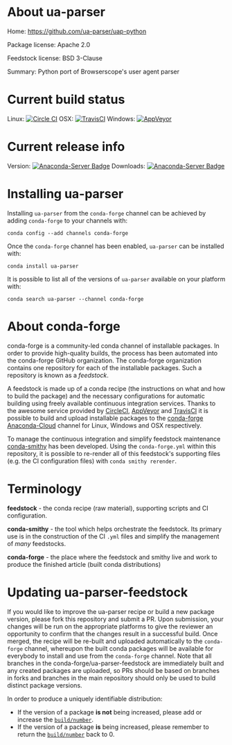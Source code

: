 About ua-parser
===============

Home: https://github.com/ua-parser/uap-python

Package license: Apache 2.0

Feedstock license: BSD 3-Clause

Summary: Python port of Browserscope's user agent parser



Current build status
====================

Linux: [![Circle CI](https://circleci.com/gh/conda-forge/ua-parser-feedstock.svg?style=shield)](https://circleci.com/gh/conda-forge/ua-parser-feedstock)
OSX: [![TravisCI](https://travis-ci.org/conda-forge/ua-parser-feedstock.svg?branch=master)](https://travis-ci.org/conda-forge/ua-parser-feedstock)
Windows: [![AppVeyor](https://ci.appveyor.com/api/projects/status/github/conda-forge/ua-parser-feedstock?svg=True)](https://ci.appveyor.com/project/conda-forge/ua-parser-feedstock/branch/master)

Current release info
====================
Version: [![Anaconda-Server Badge](https://anaconda.org/conda-forge/ua-parser/badges/version.svg)](https://anaconda.org/conda-forge/ua-parser)
Downloads: [![Anaconda-Server Badge](https://anaconda.org/conda-forge/ua-parser/badges/downloads.svg)](https://anaconda.org/conda-forge/ua-parser)

Installing ua-parser
====================

Installing `ua-parser` from the `conda-forge` channel can be achieved by adding `conda-forge` to your channels with:

```
conda config --add channels conda-forge
```

Once the `conda-forge` channel has been enabled, `ua-parser` can be installed with:

```
conda install ua-parser
```

It is possible to list all of the versions of `ua-parser` available on your platform with:

```
conda search ua-parser --channel conda-forge
```


About conda-forge
=================

conda-forge is a community-led conda channel of installable packages.
In order to provide high-quality builds, the process has been automated into the
conda-forge GitHub organization. The conda-forge organization contains one repository
for each of the installable packages. Such a repository is known as a *feedstock*.

A feedstock is made up of a conda recipe (the instructions on what and how to build
the package) and the necessary configurations for automatic building using freely
available continuous integration services. Thanks to the awesome service provided by
[CircleCI](https://circleci.com/), [AppVeyor](http://www.appveyor.com/)
and [TravisCI](https://travis-ci.org/) it is possible to build and upload installable
packages to the [conda-forge](https://anaconda.org/conda-forge)
[Anaconda-Cloud](http://docs.anaconda.org/) channel for Linux, Windows and OSX respectively.

To manage the continuous integration and simplify feedstock maintenance
[conda-smithy](http://github.com/conda-forge/conda-smithy) has been developed.
Using the ``conda-forge.yml`` within this repository, it is possible to re-render all of
this feedstock's supporting files (e.g. the CI configuration files) with ``conda smithy rerender``.


Terminology
===========

**feedstock** - the conda recipe (raw material), supporting scripts and CI configuration.

**conda-smithy** - the tool which helps orchestrate the feedstock.
                   Its primary use is in the construction of the CI ``.yml`` files
                   and simplify the management of *many* feedstocks.

**conda-forge** - the place where the feedstock and smithy live and work to
                  produce the finished article (built conda distributions)


Updating ua-parser-feedstock
============================

If you would like to improve the ua-parser recipe or build a new
package version, please fork this repository and submit a PR. Upon submission,
your changes will be run on the appropriate platforms to give the reviewer an
opportunity to confirm that the changes result in a successful build. Once
merged, the recipe will be re-built and uploaded automatically to the
`conda-forge` channel, whereupon the built conda packages will be available for
everybody to install and use from the `conda-forge` channel.
Note that all branches in the conda-forge/ua-parser-feedstock are
immediately built and any created packages are uploaded, so PRs should be based
on branches in forks and branches in the main repository should only be used to
build distinct package versions.

In order to produce a uniquely identifiable distribution:
 * If the version of a package **is not** being increased, please add or increase
   the [``build/number``](http://conda.pydata.org/docs/building/meta-yaml.html#build-number-and-string).
 * If the version of a package **is** being increased, please remember to return
   the [``build/number``](http://conda.pydata.org/docs/building/meta-yaml.html#build-number-and-string)
   back to 0.
